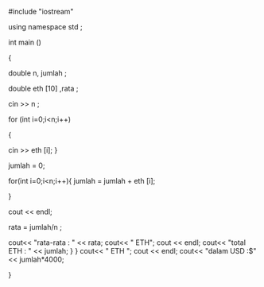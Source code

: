 
#include "iostream"

using namespace std ;
  
int main ()

{ 
  
  double n, jumlah ;  

  double eth [10] ,rata ; 
  
 cin >> n ; 
  
 for (int i=0;i<n;i++)
 
 { 
   
 cin >> eth [i]; 
 } 
  
 jumlah = 0; 
  
 for(int i=0;i<n;i++){ 
   jumlah = jumlah + eth [i]; 
    
 } 
 
 cout << endl; 
 
 rata = jumlah/n ; 
    
 cout<< "rata-rata   : " << rata; 
 cout<< " ETH"; 
 cout << endl; 
 cout<< "total ETH   : " << jumlah; 
 }
 }
 cout<< " ETH "; 
 cout << endl; 
 cout<< "dalam USD   :$" << jumlah*4000; 
  
} 

